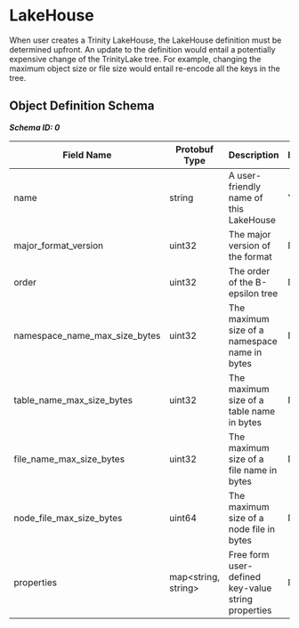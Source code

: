 # LakeHouse

When user creates a Trinity LakeHouse, the LakeHouse definition must be determined upfront.
An update to the definition would entail a potentially expensive change of the TrinityLake tree.
For example, changing the maximum object size or file size would entail re-encode all the keys in the tree.

## Object Definition Schema

***Schema ID: 0***

| Field Name                    | Protobuf Type       | Description                                        | Required? | Default       |
|-------------------------------|---------------------|----------------------------------------------------|-----------|---------------|
| name                          | string              | A user-friendly name of this LakeHouse             | Yes       |               |
| major_format_version          | uint32              | The major version of the format                    | No        | 0             |
| order                         | uint32              | The order of the B-epsilon tree                    | No        | 128           |
| namespace_name_max_size_bytes | uint32              | The maximum size of a namespace name in bytes      | No        | 100           |
| table_name_max_size_bytes     | uint32              | The maximum size of a table name in bytes          | No        | 100           |
| file_name_max_size_bytes      | uint32              | The maximum size of a file name in bytes           | No        | 200           |
| node_file_max_size_bytes      | uint64              | The maximum size of a node file in bytes           | No        | 1048576 (1MB) |
| properties                    | map<string, string> | Free form user-defined key-value string properties | No        |               |




